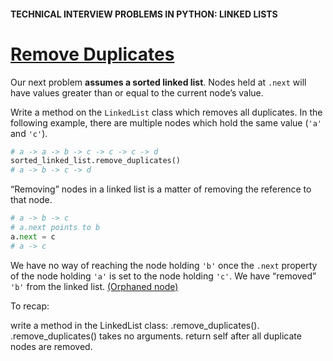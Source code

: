 #### TECHNICAL INTERVIEW PROBLEMS IN PYTHON: LINKED LISTS

# [Remove Duplicates](https://www.codecademy.com/courses/technical-interview-practice-python/lessons/tip-python-linked-lists/exercises/tip-python-ll-duplicates)

Our next problem **assumes a sorted linked list**. 
Nodes held at `.next` will have values greater than or equal to the current node’s value.

Write a method on the `LinkedList` class which removes all duplicates. 
In the following example, there are multiple nodes which hold the same value (`'a'` and `'c'`).
```python
# a -> a -> b -> c -> c -> c -> d
sorted_linked_list.remove_duplicates()
# a -> b -> c -> d
```
“Removing” nodes in a linked list is a matter of removing the reference to that node.
```python
# a -> b -> c
# a.next points to b
a.next = c
# a -> c
```
We have no way of reaching the node holding `'b'` once the `.next` property of the node holding `'a'` is set to the node holding `'c'`. 
We have “removed” `'b'` from the linked list. <a href="https://github.com/lendoo73/Challenge-Project-of-CodeCademy/blob/master/python/Linear_Data_Structures/Linked_Lists/Conceptual/README.md">(Orphaned node)</a>

To recap:

write a method in the LinkedList class: .remove_duplicates().
.remove_duplicates() takes no arguments.
return self after all duplicate nodes are removed.
